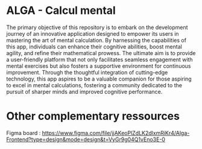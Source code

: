 # ALGA - Calcul mental

The primary objective of this repository is to embark on the development journey of an innovative application designed to empower its users in mastering the art of mental calculation. By harnessing the capabilities of this app, individuals can enhance their cognitive abilities, boost mental agility, and refine their mathematical prowess. The ultimate aim is to provide a user-friendly platform that not only facilitates seamless engagement with mental exercises but also fosters a supportive environment for continuous improvement. Through the thoughtful integration of cutting-edge technology, this app aspires to be a valuable companion for those aspiring to excel in mental calculations, fostering a community dedicated to the pursuit of sharper minds and improved cognitive performance.

# Other complementary ressources

Figma board : https://www.figma.com/file/jjAKeoPlZdLK2dlxmRiKr4/Alga-Frontend?type=design&mode=design&t=VyGr9g04Q1vEno3E-0
